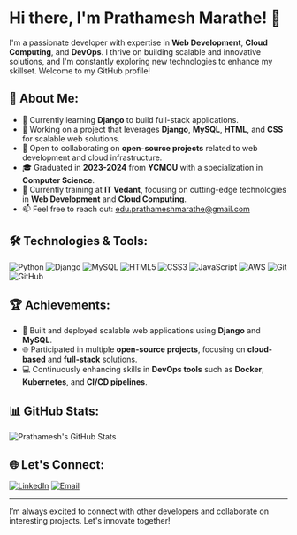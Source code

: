 # Hi there, I'm Prathamesh Marathe! 👋

I'm a passionate developer with expertise in **Web Development**, **Cloud Computing**, and **DevOps**. I thrive on building scalable and innovative solutions, and I'm constantly exploring new technologies to enhance my skillset. Welcome to my GitHub profile!

## 🚀 About Me:
- 🌱 Currently learning **Django** to build full-stack applications.
- 💼 Working on a project that leverages **Django**, **MySQL**, **HTML**, and **CSS** for scalable web solutions.
- 🔭 Open to collaborating on **open-source projects** related to web development and cloud infrastructure.
- 🎓 Graduated in **2023-2024** from **YCMOU** with a specialization in **Computer Science**.
- 🏫 Currently training at **IT Vedant**, focusing on cutting-edge technologies in **Web Development** and **Cloud Computing**.
- 📫 Feel free to reach out: [edu.prathameshmarathe@gmail.com](mailto:edu.prathameshmarathe@gmail.com)

## 🛠️ Technologies & Tools:
![Python](https://img.shields.io/badge/-Python-000?style=for-the-badge&logo=python)
![Django](https://img.shields.io/badge/-Django-000?style=for-the-badge&logo=django)
![MySQL](https://img.shields.io/badge/-MySQL-000?style=for-the-badge&logo=mysql)
![HTML5](https://img.shields.io/badge/-HTML5-000?style=for-the-badge&logo=html5)
![CSS3](https://img.shields.io/badge/-CSS3-000?style=for-the-badge&logo=css3)
![JavaScript](https://img.shields.io/badge/-JavaScript-000?style=for-the-badge&logo=javascript)
![AWS](https://img.shields.io/badge/-AWS-000?style=for-the-badge&logo=amazon-aws)
![Git](https://img.shields.io/badge/-Git-000?style=for-the-badge&logo=git)
![GitHub](https://img.shields.io/badge/-GitHub-000?style=for-the-badge&logo=github)


## 🏆 Achievements:
- 🏅 Built and deployed scalable web applications using **Django** and **MySQL**.
- 🌐 Participated in multiple **open-source projects**, focusing on **cloud-based** and **full-stack** solutions.
- 💻 Continuously enhancing skills in **DevOps tools** such as **Docker**, **Kubernetes**, and **CI/CD pipelines**.

## 📊 GitHub Stats:
![Prathamesh's GitHub Stats](https://github-readme-stats.vercel.app/api?username=PrathameshCodestech&show_icons=true&theme=radical)

## 🌐 Let's Connect:
[![LinkedIn](https://img.shields.io/badge/-LinkedIn-000?style=for-the-badge&logo=linkedin)](https://www.linkedin.com/in/prathamesh-marathe-a02b70245/)
[![Email](https://img.shields.io/badge/-Email-000?style=for-the-badge&logo=gmail)](mailto:edu.prathameshmarathe@gmail.com)

---

I’m always excited to connect with other developers and collaborate on interesting projects. Let's innovate together!


<!--
**PrathameshCodesTech/PrathameshCodestech** is a ✨ _special_ ✨ repository because its `README.md` (this file) appears on your GitHub profile.

Here are some ideas to get you started:

- 🔭 I’m currently working on ...
- 🌱 I’m currently learning ...
- 👯 I’m looking to collaborate on ...
- 🤔 I’m looking for help with ...
- 💬 Ask me about ...
- 📫 How to reach me: ...
- 😄 Pronouns: ...
- ⚡ Fun fact: ...
-->
